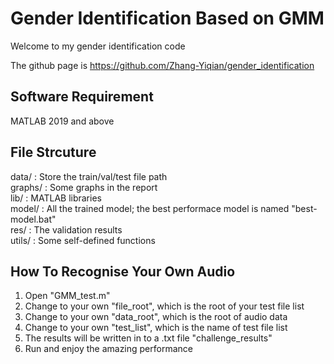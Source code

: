 # Gender Identification Based on GMM


Welcome to my gender identification code

The github page is https://github.com/Zhang-Yiqian/gender_identification


## Software Requirement 

MATLAB 2019 and above

## File Strcuture 

data/ : Store the train/val/test file path  
graphs/ : Some graphs in the report  
lib/ : MATLAB libraries  
model/ : All the trained model; the best performace model is named "best-model.bat"  
res/ : The validation results  
utils/ : Some self-defined functions  

## How To Recognise Your Own Audio
1. Open "GMM_test.m"
2. Change to your own "file_root", which is the root of your test file list
3. Change to your own "data_root", which is the root of audio data
4. Change to your own "test_list", which is the name of test file list
5. The results will be written in to a .txt file "challenge_results"
6. Run and enjoy the amazing performance




